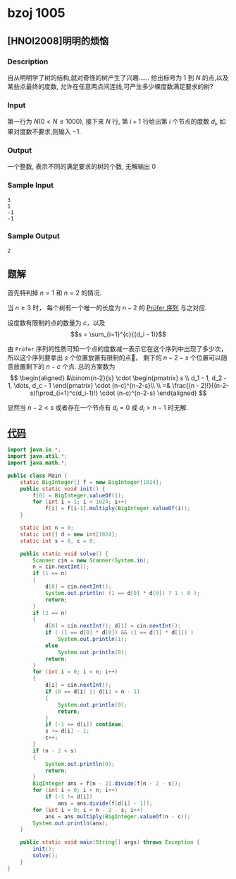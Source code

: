 # bzoj 1005

## [HNOI2008]明明的烦恼
### Description

自从明明学了树的结构,就对奇怪的树产生了兴趣......
给出标号为 $1$ 到 $N$ 的点,以及某些点最终的度数,
允许在任意两点间连线,可产生多少棵度数满足要求的树?

### Input

第一行为 $N(0 < N \le 1000)$,
接下来 $N$ 行, 第 $i+1$ 行给出第 $i$ 个节点的度数 $d_i$,
如果对度数不要求,则输入 $-1$.

### Output

一个整数, 表示不同的满足要求的树的个数, 无解输出 $0$

### Sample Input


    3
    1
    -1
    -1

### Sample Output

    2

## 题解

首先特判掉 $n = 1$ 和 $n = 2$ 的情况.

当 $n \ge 3$ 时，
每个树有一个唯一的长度为 $n - 2$ 的 [Prüfer 序列](/library/graph/tree/purfer.md) 与之对应.

设度数有限制的点的数量为 $c$，以及
$$s = \sum_{i=1}^{c}{(d_i - 1)}$$

由 `Prüfer` 序列的性质可知一个点的度数减一表示它在这个序列中出现了多少次，
所以这个序列要拿出 $s$ 个位置放置有限制的点，
剩下的 $n-2-s$ 个位置可以随意放置剩下的 $n - c$ 个点.
总的方案数为
$$
\begin{aligned}
&\binom{n-2}{s}
\cdot
\begin{pmatrix}
   s \\
   d_1 - 1, d_2 - 1, \dots, d_c - 1
\end{pmatrix}
\cdot
(n-c)^{n-2-s}\\ \\
=&
\frac{(n - 2)!}{(n-2-s)!\prod_{i=1}^c(d_i-1)!}
\cdot (n-c)^{n-2-s}
\end{aligned}
$$

显然当 $n - 2 < s$ 或者存在一个节点有 $d_i = 0$ 或 $d_i > n - 1$ 时无解.

## [代码](https://github.com/ac-voyage/bzoj/blob/master/vol-01/1005/Main.java)
```java
import java.io.*;
import java.util.*;
import java.math.*;

public class Main {
    static BigInteger[] f = new BigInteger[1024];
    public static void init() {
        f[0] = BigInteger.valueOf(1);
        for (int i = 1; i < 1024; i++)
            f[i] = f[i-1].multiply(BigInteger.valueOf(i));
    }

    static int n = 0;
    static int[] d = new int[1024];
    static int s = 0, c = 0;

    public static void solve() {
        Scanner cin = new Scanner(System.in);
        n = cin.nextInt();
        if (1 == n)
        {
            d[0] = cin.nextInt();
            System.out.println( (1 == d[0] * d[0]) ? 1 : 0 );
            return;
        }
        if (2 == n)
        {
            d[0] = cin.nextInt(); d[1] = cin.nextInt();
            if ( (1 == d[0] * d[0]) && (1 == d[1] * d[1]) )
                System.out.println(1);
            else
                System.out.println(0);
            return;
        }
        for (int i = 0; i < n; i++)
        {
            d[i] = cin.nextInt();
            if (0 == d[i] || d[i] > n - 1)
            {
                System.out.println(0);
                return;
            }
            if (-1 == d[i]) continue;
            s += d[i] - 1;
            c++;
        }
        if (n - 2 < s)
        {
            System.out.println(0);
            return;
        }
        BigInteger ans = f[n - 2].divide(f[n - 2 - s]);
        for (int i = 0; i < n; i++)
            if (-1 != d[i])
                ans = ans.divide(f[d[i] - 1]);
        for (int i = 0; i < n - 2 - s; i++)
            ans = ans.multiply(BigInteger.valueOf(n - c));
        System.out.println(ans);
    }

    public static void main(String[] args) throws Exception {
        init();
        solve();
    }
}
```
